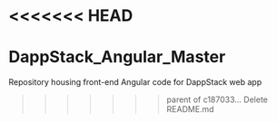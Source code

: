 <<<<<<< HEAD
=======
# DappStack_Angular_Master
Repository housing front-end Angular code for DappStack web app
>>>>>>> parent of c187033... Delete README.md
